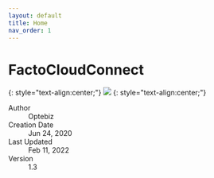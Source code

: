```yaml
---
layout: default
title: Home
nav_order: 1
---
```

# **FactoCloudConnect**
{: style="text-align:center;"}
![](../../assets/images/optebiz-logo.png)
{: style="text-align:center;"}

<dl>
   <dt>Author</dt>
  <dd>Optebiz</dd>
  <dt>Creation Date</dt>
  <dd>Jun 24, 2020</dd>
  <dt>Last Updated</dt>
  <dd>Feb 11, 2022</dd>
  <dt>Version</dt>
  <dd>1.3</dd>
</dl>
